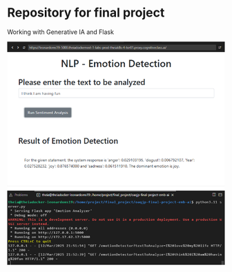 # Repository for final project

Working with Generative IA and Flask

![](https://github.com/leonardoms/EmotionDetector/blob/main/6b_deployment_test.png)
